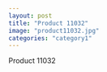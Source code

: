 ```yaml
---
layout: post
title: "Product 11032"
image: "product11032.jpg"
categories: "category1"
---
```

Product 11032
